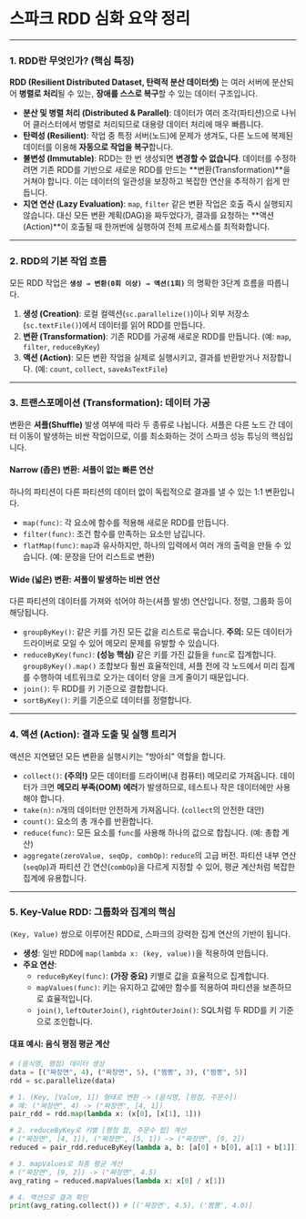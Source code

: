 # 스파크 RDD 심화 요약 정리

---

### **1. RDD란 무엇인가? (핵심 특징)**

**RDD (Resilient Distributed Dataset, 탄력적 분산 데이터셋)** 는 여러 서버에 분산되어 **병렬로 처리**될 수 있는, **장애를 스스로 복구**할 수 있는 데이터 구조입니다.

*   **분산 및 병렬 처리 (Distributed & Parallel)**: 데이터가 여러 조각(파티션)으로 나뉘어 클러스터에서 병렬로 처리되므로 대용량 데이터 처리에 매우 빠릅니다.
*   **탄력성 (Resilient)**: 작업 중 특정 서버(노드)에 문제가 생겨도, 다른 노드에 복제된 데이터를 이용해 **자동으로 작업을 복구**합니다.
*   **불변성 (Immutable)**: RDD는 한 번 생성되면 **변경할 수 없습니다**. 데이터를 수정하려면 기존 RDD를 기반으로 새로운 RDD를 만드는 **변환(Transformation)**을 거쳐야 합니다. 이는 데이터의 일관성을 보장하고 복잡한 연산을 추적하기 쉽게 만듭니다.
*   **지연 연산 (Lazy Evaluation)**: `map`, `filter` 같은 변환 작업은 호출 즉시 실행되지 않습니다. 대신 모든 변환 계획(DAG)을 짜두었다가, 결과를 요청하는 **액션(Action)**이 호출될 때 한꺼번에 실행하여 전체 프로세스를 최적화합니다.

---

### **2. RDD의 기본 작업 흐름**

모든 RDD 작업은 **`생성 → 변환(0회 이상) → 액션(1회)`** 의 명확한 3단계 흐름을 따릅니다.

1.  **생성 (Creation)**: 로컬 컬렉션(`sc.parallelize()`)이나 외부 저장소(`sc.textFile()`)에서 데이터를 읽어 RDD를 만듭니다.
2.  **변환 (Transformation)**: 기존 RDD를 가공해 새로운 RDD를 만듭니다. (예: `map`, `filter`, `reduceByKey`)
3.  **액션 (Action)**: 모든 변환 작업을 실제로 실행시키고, 결과를 반환받거나 저장합니다. (예: `count`, `collect`, `saveAsTextFile`)

---

### **3. 트랜스포메이션 (Transformation): 데이터 가공**

변환은 **셔플(Shuffle)** 발생 여부에 따라 두 종류로 나뉩니다. 셔플은 다른 노드 간 데이터 이동이 발생하는 비싼 작업이므로, 이를 최소화하는 것이 스파크 성능 튜닝의 핵심입니다.

#### **Narrow (좁은) 변환: 셔플이 없는 빠른 연산**

하나의 파티션이 다른 파티션의 데이터 없이 독립적으로 결과를 낼 수 있는 1:1 변환입니다.

*   `map(func)`: 각 요소에 함수를 적용해 새로운 RDD를 만듭니다.
*   `filter(func)`: 조건 함수를 만족하는 요소만 남깁니다.
*   `flatMap(func)`: `map`과 유사하지만, 하나의 입력에서 여러 개의 출력을 만들 수 있습니다. (예: 문장을 단어 리스트로 변환)

#### **Wide (넓은) 변환: 셔플이 발생하는 비싼 연산**

다른 파티션의 데이터를 가져와 섞어야 하는(셔플 발생) 연산입니다. 정렬, 그룹화 등이 해당됩니다.

*   `groupByKey()`: 같은 키를 가진 모든 값을 리스트로 묶습니다. **주의:** 모든 데이터가 드라이버로 모일 수 있어 메모리 문제를 유발할 수 있습니다.
*   `reduceByKey(func)`: **(성능 핵심)** 같은 키를 가진 값들을 `func`로 집계합니다. `groupByKey().map()` 조합보다 훨씬 효율적인데, 셔플 전에 각 노드에서 미리 집계를 수행하여 네트워크로 오가는 데이터 양을 크게 줄이기 때문입니다.
*   `join()`: 두 RDD를 키 기준으로 결합합니다.
*   `sortByKey()`: 키를 기준으로 데이터를 정렬합니다.

---

### **4. 액션 (Action): 결과 도출 및 실행 트리거**

액션은 지연됐던 모든 변환을 실행시키는 "방아쇠" 역할을 합니다.

*   `collect()`: **(주의!)** 모든 데이터를 드라이버(내 컴퓨터) 메모리로 가져옵니다. 데이터가 크면 **메모리 부족(OOM) 에러**가 발생하므로, 테스트나 작은 데이터에만 사용해야 합니다.
*   `take(n)`: `n`개의 데이터만 안전하게 가져옵니다. (`collect`의 안전한 대안)
*   `count()`: 요소의 총 개수를 반환합니다.
*   `reduce(func)`: 모든 요소를 `func`를 사용해 하나의 값으로 합칩니다. (예: 총합 계산)
*   `aggregate(zeroValue, seqOp, combOp)`: `reduce`의 고급 버전. 파티션 내부 연산(`seqOp`)과 파티션 간 연산(`combOp`)을 다르게 지정할 수 있어, 평균 계산처럼 복잡한 집계에 유용합니다.

---

### **5. Key-Value RDD: 그룹화와 집계의 핵심**

`(Key, Value)` 쌍으로 이루어진 RDD로, 스파크의 강력한 집계 연산의 기반이 됩니다.

*   **생성**: 일반 RDD에 `map(lambda x: (key, value))`을 적용하여 만듭니다.
*   **주요 연산**:
    *   `reduceByKey(func)`: **(가장 중요)** 키별로 값을 효율적으로 집계합니다.
    *   `mapValues(func)`: 키는 유지하고 값에만 함수를 적용하여 파티션을 보존하므로 효율적입니다.
    *   `join()`, `leftOuterJoin()`, `rightOuterJoin()`: SQL처럼 두 RDD를 키 기준으로 조인합니다.

#### **대표 예시: 음식 평점 평균 계산**
```python
# (음식명, 평점) 데이터 생성
data = [("짜장면", 4), ("짜장면", 5), ("짬뽕", 3), ("짬뽕", 5)]
rdd = sc.parallelize(data)

# 1. (Key, [Value, 1]) 형태로 변환 -> (음식명, [평점, 주문수])
# 예: ("짜장면", 4) -> ("짜장면", [4, 1])
pair_rdd = rdd.map(lambda x: (x[0], [x[1], 1]))

# 2. reduceByKey로 키별 [평점 합, 주문수 합] 계산
# ("짜장면", [4, 1]), ("짜장면", [5, 1]) -> ("짜장면", [9, 2])
reduced = pair_rdd.reduceByKey(lambda a, b: [a[0] + b[0], a[1] + b[1]])

# 3. mapValues로 최종 평균 계산
# ("짜장면", [9, 2]) -> ("짜장면", 4.5)
avg_rating = reduced.mapValues(lambda x: x[0] / x[1])

# 4. 액션으로 결과 확인
print(avg_rating.collect()) # [('짜장면', 4.5), ('짬뽕', 4.0)]
```